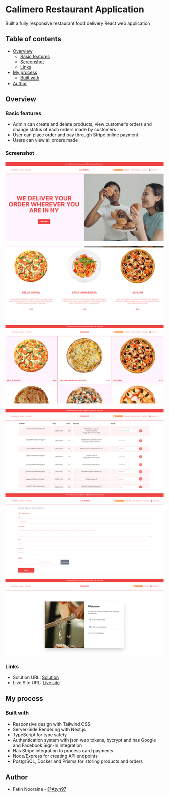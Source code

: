 # Calimero Restaurant Application
Built a fully responsive restaurant food delivery React web application

## Table of contents

- [Overview](#overview)
  - [Basic features](#basic-features)
  - [Screenshot](#screenshot)
  - [Links](#links)
- [My process](#my-process)
  - [Built with](#built-with)
- [Author](#author)

## Overview

### Basic features

- Admin can create and delete products, view customer’s orders and change status of each orders made by customers
- User can place order and pay through Stripe online payment
- Users can view all orders made


### Screenshot

![](./Calimero.png)

![](./Calimero2.png)

![](./Calimero5.png)

![](./Calimero6.png)

![](./Calimero7.png)

![](./Calimero8.png)

### Links

- Solution URL: [Solution](https://github.com/Atyn97/calimero-restaurant)
- Live Site URL: [Live site]()

## My process

### Built with

- Responsive design with Tailwind CSS
- Server-Side Rendering with Next.js
- TypeScript for type safety
- Authentication system with json web tokens,  bycrypt and has Google and Facebook Sign-In Integration
- Has Stripe integration to process card payments
- Node/Express for creating API endpoints
- PostgrSQL, Docker and Prisma for storing products and orders

## Author

- Fatin Nooraina - [@Atyn97](https://github.com/Atyn97)

